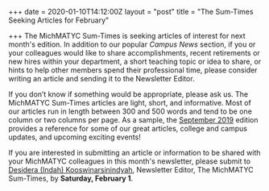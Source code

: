 +++
date = 2020-01-10T14:12:00Z
layout = "post"
title = "The Sum-Times Seeking Articles for February"

+++
The MichMATYC Sum-Times is seeking articles of interest for next month's edition. In addition to our popular <i>Campus News</i> section, if you or your colleagues would like to share accomplishments, recent retirements or new hires within your department, a short teaching topic or idea to share, or hints to help other members spend their professional time, please consider writing an article and sending it to the Newsletter Editor.

If you don’t know if something would be appropriate, please ask us. The MichMATYC Sum-Times articles are light, short, and informative. Most of our articles run in length between 300 and 500 words and tend to be one column or two columns per page. As a sample, the [September 2019](https://michmatyc.org/uploads/MichMatycNewsletterSept2019.pdf) edition provides a reference for some of our great articles, college and campus updates, and upcoming exciting events!

If you are interested in submitting an article or information to be shared with your MichMATYC colleagues in this month's newsletter, please submit to [Desidera (Indah) Kooswinarsinindyah](mailto:Koowinarsinindyahd@macomb.edu), Newsletter Editor, The MichMATYC Sum-Times, by <b>Saturday, February 1</b>.